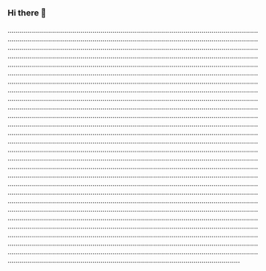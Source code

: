 ### Hi there 👋

.......................................................................................................................................................................................................................................................................................................................................................................................................................................................................................................................................................................................................................................................................................................................................................................................................................................................................................................................................................................................................................................................................................................................................................................................................................................................................................................................................................................................................................................................................................................................................................................................................................................................................................................................................................................................................................................................................................................................................................................................................................................................................................................................................................................................................................................................................................................................................................................................................................................................................................................................................................................................................................................................................................................................................................................................................................................................................................................................................................................................................................................................................................................................................................................................................................................................................................................................................................................................................................................................................................................................................................................................................